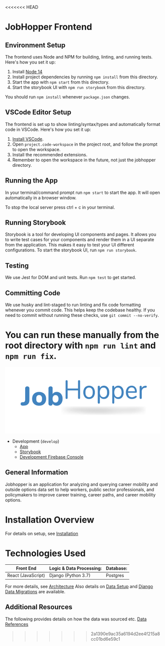 <<<<<<< HEAD
# JobHopper Frontend

## Environment Setup

The frontend uses Node and NPM for building, linting, and running tests. Here's how you set it up:

1. Install [Node 14](https://nodejs.org/en/download/)
2. Install project dependencies by running `npm install` from this directory.
3. Start the app with `npm start` from this directory.
4. Start the storybook UI with `npm run storybook` from this directory.

You should run `npm install` whenever `package.json` changes.

## VSCode Editor Setup

The frontend is set up to show linting/syntax/types and automatically format code in VSCode. Here's how you set it up:

1. [Install VSCode](https://code.visualstudio.com/download).
2. Open `project.code-workspace` in the project root, and follow the prompt to open the workspace.
3. Install the recommended extensions.
4. Remember to open the workspace in the future, not just the jobhopper directory.

## Running the App

In your terminal/command prompt run `npm start` to start the app. It will open automatically in a browser window.

To stop the local server press ctrl + c in your terminal.

## Running Storybook

Storybook is a tool for developing UI components and pages. It allows you to write test cases for your components and render them in a UI separate from the application. This makes it easy to test your UI different configurations. To start the storybook UI, run `npm run storybook`.

## Testing

We use Jest for DOM and unit tests. Run `npm test` to get started.

## Committing Code

We use husky and lint-staged to run linting and fix code formatting whenever you commit code. This helps keep the codebase healthy. If you need to commit without running these checks, use `git commit --no-verify`.

You can run these manually from the root directory with `npm run lint` and `npm run fix`.
=======
![Job Hopper Logo](./frontend/src/ui/assets/jobHopperLogo.png)

- Development (`develop`)
  - [App](https://jobhopper-dev.web.app/)
  - [Storybook](http://develop--5fc435a5fe83cf002139d5f7.chromatic.com/)
  - [Development Firebase Console](https://console.firebase.google.com/u/0/project/jobhopper-dev)

## General Information

Jobhopper is an application for analyzing and querying career mobility and outside options data set to help workers, public sector professionals, and policymakers to improve career training, career paths, and career mobility options.

# Installation Overview

For details on setup, see [Installation](./docs/Installation.md)

# Technologies Used

| Front End          | Logic & Data Processing: | Database: |
| ------------------ | ------------------------ | --------- |
| React (JavaScript) | Django (Python 3.7)      | Postgres  |

For more details, see [Architecture](./docs/Architecture.md)
Also details on [Data Setup](./docs/DataREADME.md) and [Django Data Migrations](./docs/DjangoData.md) are available.

## Additional Resources

The following provides details on how the data was sourced etc.
[Data References](./docs/References.md)
>>>>>>> 2a1390e9ac35a6194d2ee4f215a8cc01bd6e59c1
